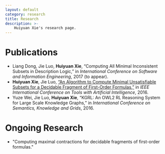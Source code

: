 ```yaml
---
layout: default
category: research
title: Research
description: >-
    Huiyuan Xie's research page.
---
```


# Publications

* Liang Dong, Jie Luo, **Huiyuan Xie**, “Computing All Minimal Inconsistent Subsets in Description Logic,” in *International Conference on Software and Information Engineering*, 2017 (to appear).
* **Huiyuan Xie**, Jie Luo, [“An Algorithm to Compute Minimal Unsatisfiable Subsets for a Decidable Fragment of First-Order Formulas,”](data/paper/xie-ictai16.pdf) in *IEEE International Conference on Tools with Artificial Intelligence*, 2016.
* Yuze Wei, Jie Luo, **Huiyuan Xie**, “KGRL: An OWL2 RL Reasoning System for Large Scale Knowledge Graphs,” in *International Conference on Semantics, Knowledge and Grids*, 2016.


# Ongoing Research

* "Computing maximal contractions for decidable fragments of first-order formulas."

